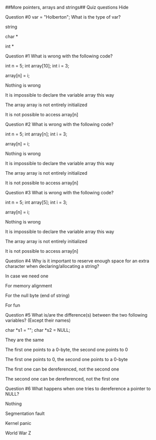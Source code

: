 ##More pointers, arrays and strings##
Quiz questions
Hide

Question #0
var = "Holberton";
What is the type of var?


string


char *


int *

Question #1
What is wrong with the following code?

int n = 5;
int array[10];
int i = 3;

array[n] = i;

Nothing is wrong


It is impossible to declare the variable array this way


The array array is not entirely initialized


It is not possible to access array[n]

Question #2
What is wrong with the following code?

int n = 5;
int array[n];
int i = 3;

array[n] = i;

Nothing is wrong


It is impossible to declare the variable array this way


The array array is not entirely initialized


It is not possible to access array[n]

Question #3
What is wrong with the following code?

int n = 5;
int array[5];
int i = 3;

array[n] = i;

Nothing is wrong


It is impossible to declare the variable array this way


The array array is not entirely initialized


It is not possible to access array[n]

Question #4
Why is it important to reserve enough space for an extra character when declaring/allocating a string?


In case we need one


For memory alignment


For the null byte (end of string)


For fun

Question #5
What is/are the difference(s) between the two following variables? (Except their names)

char *s1 = "";
char *s2 = NULL;

They are the same


The first one points to a 0-byte, the second one points to 0


The first one points to 0, the second one points to a 0-byte


The first one can be dereferenced, not the second one


The second one can be dereferenced, not the first one

Question #6
What happens when one tries to dereference a pointer to NULL?


Nothing


Segmentation fault


Kernel panic


World War Z

